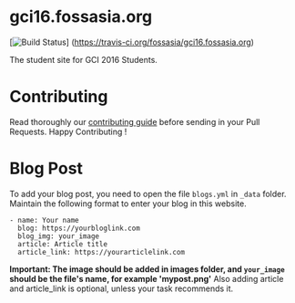 # gci16.fossasia.org
[![Build Status](https://travis-ci.org/fossasia/gci16.fossasia.org.svg)]
(https://travis-ci.org/fossasia/gci16.fossasia.org)

The student site for GCI 2016 Students.

# Contributing
Read thoroughly our [contributing guide](https://github.com/fossasia/gci16.fossasia.org/blob/gh-pages/CONTRIBUTING.md) before sending in your Pull Requests. Happy Contributing !

# Blog Post

To add your blog post, you need to open the file `blogs.yml` in `_data` folder. Maintain the
following format to enter your blog in this website.

```
- name: Your name
  blog: https://yourbloglink.com
  blog_img: your_image
  article: Article title
  article_link: https://yourarticlelink.com
```

**Important: The image should be added in images folder, and `your_image` should be the file's
name, for example 'mypost.png'**
Also adding article and article_link is optional, unless your task recommends it.
